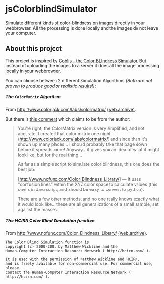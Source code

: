 # jsColorblindSimulator

Simulate different kinds of color-blindness on images directly in your webbrowser.
All the processing is done locally and the images do not leave your computer.

## About this project
This project is inspired by [Coblis - the Color BLIndness Simulator](http://www.color-blindness.com/coblis-color-blindness-simulator/).
But instead of uploading the images to a server it does all the image processing locally in your webbrowser.

You can choose between 2 different Simulation Algorithms *(Both are not proven to produce good or realistic results!)*:

##### The `ColorMatrix` Algorithm

From http://www.colorjack.com/labs/colormatrix/ [(web.archive)](http://web.archive.org/web/20081014161121/http://www.colorjack.com/labs/colormatrix/).

But there is [this comment](http://kaioa.com/node/75#comment-247) which claims to be from the author:
> You're right, the ColorMatrix version is very simplified, and not accurate. I created that color matrix one night (http://www.colorjack.com/labs/colormatrix/)
and since then it's shown up many places... I should probably take that page down before it spreads more! Anyways, it gives you an idea of what it might look
like, but for the real thing...
>
> As far as a simple script to simulate color blindness, this one does the best job:
>
> [http://www.nofunc.com/Color_Blindness_Library/] — It uses "confusion lines" within the XYZ color space to calculate values (this one is in Javascript, and should be easy to convert to python).
>
> There are a few other methods, and no one really knows exactly what it would look like... these are all generalizations of a small sample, set against the masses.

##### The HCIRN Color Blind Simulation function
From http://www.nofunc.com/Color_Blindness_Library/ [(web.archive)](http://web.archive.org/web/20090318054431/http://www.nofunc.com/Color_Blindness_Library).

    The Color Blind Simulation function is
    copyright (c) 2000-2001 by Matthew Wickline and the
    Human-Computer Interaction Resource Network ( http://hcirn.com/ ).

    It is used with the permission of Matthew Wickline and HCIRN,
    and is freely available for non-commercial use. For commercial use, please
    contact the Human-Computer Interaction Resource Network ( http://hcirn.com/ ).
